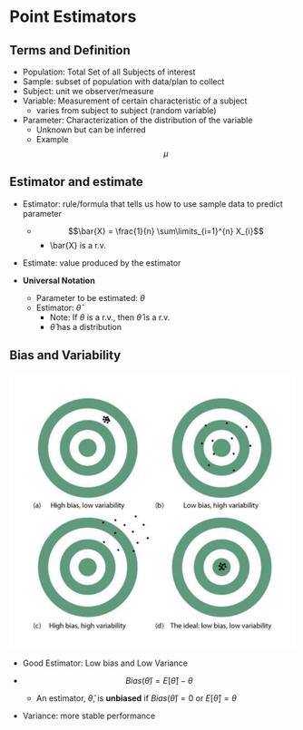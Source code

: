 # Point Estimators

## Terms and Definition
* Population: Total Set of all Subjects of interest
* Sample: subset of population with data/plan to collect
* Subject: unit we observer/measure
* Variable: Measurement of certain characteristic of a subject
    * varies from subject to subject (random variable)
* Parameter: Characterization of the distribution of the variable
    * Unknown but can be inferred
    * Example $$\mu$$ 


## Estimator and estimate
* Estimator: rule/formula that tells us how to use sample data to predict parameter
    * $$\bar{X} = \frac{1}{n} \sum\limits_{i=1}^{n} X_{i}$$ 
        * \bar{X} is a r.v.
* Estimate: value produced by the estimator

* **Universal Notation**
    * Parameter to be estimated: $\theta$
    * Estimator: $\hat{\theta}$
        * Note: If $\theta$ is a r.v., then $\hat{\theta}$ is a r.v.
        * $\hat{\theta}$ has a distribution

## Bias and Variability

![alt text](image.png)   

* Good Estimator: Low bias and Low Variance
* $$Bias(\hat{\theta}) = E[\hat{\theta}] - \theta $$
    * An estimator, $\hat{\theta}$, is **unbiased** if $Bias(\hat{\theta}) = 0$ or $E[\hat{\theta}] = \theta$

* Variance: more stable performance
